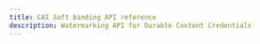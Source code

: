 ```yaml
---
title: CAI Soft binding API reference
description: Watermarking API for Durable Content Credentials
---
```

<RedoclyAPIBlock src="/cai-soft-binding-api/soft-binding.json" disableSidebar />
